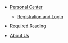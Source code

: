 - [Personal Center](/3-user-manual/1-personal.md)

    - [Registration and Login](/3-user-manual/1-1-login_register.md)

- [Required Reading](/3-user-manual/2-required.md)

- [About Us](/3-user-manual/3-aboutus.md)

